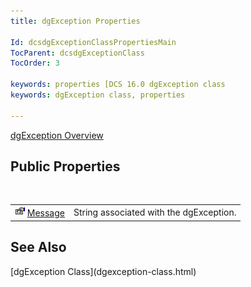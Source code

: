 ```yaml
---
title: dgException Properties

Id: dcsdgExceptionClassPropertiesMain
TocParent: dcsdgExceptionClass
TocOrder: 3

keywords: properties [DCS 16.0 dgException class
keywords: dgException class, properties

---
```


[dgException Overview](dgexception-class.html) 
## Public Properties

<br />


|      |      |
| ---- | ---- |
| <img alt="public property" src="images/property.bmp" width="16" height="16" border="0" /> [Message](dgexception-class-message-property.html) | String associated with the dgException. |



## See Also

<dl />
      [dgException Class](dgexception-class.html)

